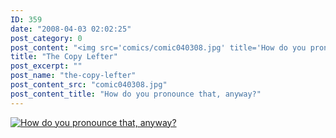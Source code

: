 ```yaml
---
ID: 359
date: "2008-04-03 02:02:25"
post_category: 0
post_content: "<img src='comics/comic040308.jpg' title='How do you pronounce that, anyway?' />"
title: "The Copy Lefter"
post_excerpt: ""
post_name: "the-copy-lefter"
post_content_src: "comic040308.jpg"
post_content_title: "How do you pronounce that, anyway?"
---
```



[![How do you pronounce that, anyway?](/comics-hi-res/comic040308.jpg)](/comics-hi-res/comic040308.jpg)
